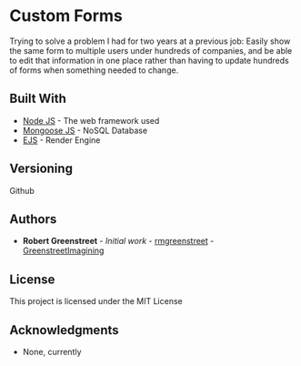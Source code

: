 # Custom Forms

Trying to solve a problem I had for two years at a previous job: Easily show the same form to multiple users under hundreds of companies, and be able to edit that information in one place rather than having to update hundreds of forms when something needed to change.

<!-- ## Getting Started

These instructions will get you a copy of the project up and running on your local machine for development and testing purposes. See deployment for notes on how to deploy the project on a live system.

### Prerequisites

What things you need to install the software and how to install them

```
Give examples
```

### Installing

A step by step series of examples that tell you how to get a development env running

Say what the step will be

```
Give the example
```

And repeat

```
until finished
```

End with an example of getting some data out of the system or using it for a little demo

## Running the tests

Explain how to run the automated tests for this system

### Break down into end to end tests

Explain what these tests test and why

```
Give an example
```

### And coding style tests

Explain what these tests test and why

```
Give an example
```

## Deployment

Add additional notes about how to deploy this on a live system -->

## Built With

* [Node JS](http://www.nodejs.org) - The web framework used
* [Mongoose JS](https://mongoosejs.com/docs/api.htm) - NoSQL Database
* [EJS](https://ejs.co/) - Render Engine

<!-- ## Contributing

Please read [CONTRIBUTING.md](https://gist.github.com/PurpleBooth/b24679402957c63ec426) for details on our code of conduct, and the process for submitting pull requests to us. -->

## Versioning

Github

## Authors

* **Robert Greenstreet** - *Initial work* - [rmgreenstreet](https://github.com/rmgreenstreet) - [GreenstreetImagining](http://www.greenstreetimagining.com)

## License

This project is licensed under the MIT License 

## Acknowledgments

* None, currently
